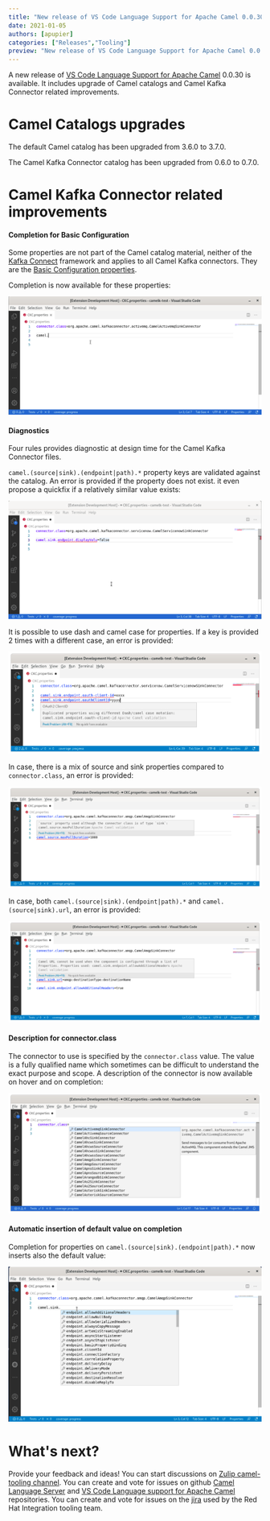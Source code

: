 ```yaml
---
title: "New release of VS Code Language Support for Apache Camel 0.0.30"
date: 2021-01-05
authors: [apupier]
categories: ["Releases","Tooling"]
preview: "New release of VS Code Language Support for Apache Camel 0.0.30: catalog updates and Camel Kafka Connector improvements"
---
```


A new release of [VS Code Language Support for Apache Camel](https://marketplace.visualstudio.com/items?itemName=redhat.vscode-apache-camel) 0.0.30 is available. It includes upgrade of Camel catalogs and Camel Kafka Connector related improvements.

# Camel Catalogs upgrades

The default Camel catalog has been upgraded from 3.6.0 to 3.7.0.

The Camel Kafka Connector catalog has been upgraded from 0.6.0 to 0.7.0.

# Camel Kafka Connector related improvements

#### Completion for Basic Configuration

Some properties are not part of the Camel catalog material, neither of the [Kafka Connect](https://kafka.apache.org/documentation/#connectconfigs) framework and applies to all Camel Kafka connectors. They are the [Basic Configuration properties](/camel-kafka-connector/latest/basic-configuration.html).

Completion is now available for these properties:

![Completion for Basic Configuration properties](./completionBasicPropertiesCamelkafkaConnector.gif)

#### Diagnostics

Four rules provides diagnostic at design time for the Camel Kafka Connector files.

`camel.(source|sink).(endpoint|path).*` property keys are validated against the catalog. An error is provided if the property does not exist. it even propose a quickfix if a relatively similar value exists:

![Quickfix for unknown properties](./quickfixCamelCaseCamelkafkaConnectorunknownProperties.gif)

It is possible to use dash and camel case for properties. If a key is provided 2 times with a different case, an error is provided:

![Duplicated key property](./duplicatedKeyWithMixDashAndCamelCaseDetection.png)

In case, there is a mix of source and sink properties compared to `connector.class`, an error is provided:

![sink/source msimatch with connector.class](./diagnosticSinkSourcepropertyTypematchConnectorClassType.png)

In case, both `camel.(source|sink).(endpoint|path).*` and `camel.(source|sink).url`, an error is provided:

![diagnostic for list of properties and url property notation](./diagnosticMixedNotation.png)

#### Description for connector.class

The connector to use is specified by the `connector.class` value. The value is a fully qualified name which sometimes can be difficult to understand the exact purpose and scope. A description of the connector is now available on hover and on completion:

![Description for connector.class value completion](./completionWithDescriptionforConnectorClass.png)

#### Automatic insertion of default value on completion

Completion for properties on `camel.(source|sink).(endpoint|path).*` now inserts also the default value:

![Default value inserted on completion](./completionInsertingDefaultValue.gif)

# What's next?

Provide your feedback and ideas!
You can start discussions on [Zulip camel-tooling channel](https://camel.zulipchat.com/#narrow/stream/258729-camel-tooling).
You can create and vote for issues on github [Camel Language Server](https://github.com/camel-tooling/camel-language-server/issues) and [VS Code Language support for Apache Camel](https://github.com/camel-tooling/camel-lsp-client-vscode/issues) repositories.
You can create and vote for issues on the [jira](https://issues.redhat.com/browse/FUSETOOLS2) used by the Red Hat Integration tooling team.
